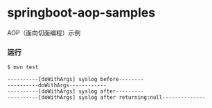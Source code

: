 # springboot-aop-samples

AOP（面向切面编程）示例

### 运行

```
$ mvn test
```

```
----------[doWithArgs] syslog before--------
----------doWithArgs------------
----------[doWithArgs] syslog after---------
----------[doWithArgs] syslog after returning:null--------------
```

